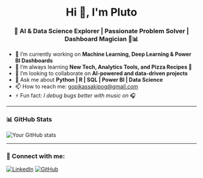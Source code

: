 <h1 align="center">Hi 👋, I'm Pluto</h1>
<h3 align="center">🚀 AI & Data Science Explorer | Passionate Problem Solver | Dashboard Magician 🎨📊</h3>

- 🔭 I’m currently working on **Machine Learning, Deep Learning & Power BI Dashboards**
- 🌱 I’m always learning **New Tech, Analytics Tools, and Pizza Recipes 🍕**
- 👯 I’m looking to collaborate on **AI-powered and data-driven projects**
- 💬 Ask me about **Python | R | SQL | Power BI | Data Science**
- 📫 How to reach me: [gopikassakipog@gmail.com](mailto:gopikassakipog@gmail.com)
- ⚡ Fun fact: *I debug bugs better with music on* 🎧

---

### 📊 GitHub Stats
![Your GitHub stats](https://github-readme-stats.vercel.app/api?username=Pluto-Dev&show_icons=true&theme=radical)

---

### 💼 Connect with me:
[![LinkedIn](https://img.shields.io/badge/LinkedIn-blue?style=flat-square&logo=linkedin)](https://www.linkedin.com/in/yourname/)
[![GitHub](https://img.shields.io/badge/GitHub-black?style=flat-square&logo=github)](https://github.com/Pluto-Dev)
